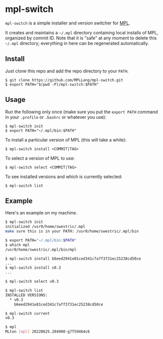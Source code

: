 # mpl-switch
`mpl-switch` is a simple installer and version switcher for
[MPL](https://github.com/MPLLang/mpl).

It creates and maintains a `~/.mpl` directory containing local installs
of MPL, organized by commit ID. Note that it is "safe" at any moment to
delete this `~/.mpl` directory; everything in here can be regenerated
automatically.

## Install

Just clone this repo and add the repo directory to your `PATH`.
```
$ git clone https://github.com/MPLLang/mpl-switch.git
$ export PATH="$(pwd -P)/mpl-switch:$PATH"
```

## Usage

Run the following only once (make sure you put the `export PATH` command
in your `.profile` or `.bashrc` or whatever you use):
```
$ mpl-switch init
$ export PATH="~/.mpl/bin:$PATH"
```

To install a particular version of MPL (this will take a while):
```
$ mpl-switch install <COMMIT|TAG>
```

To select a version of MPL to use:
```
$ mpl-switch select <COMMIT|TAG>
```

To see installed versions and which is currently selected:
```
$ mpl-switch list
```

## Example

Here's an example on my machine.
```bash
$ mpl-switch init
initialized /usr0/home/swestric/.mpl
make sure this is in your PATH: /usr0/home/swestric/.mpl/bin

$ export PATH="~/.mpl/bin:$PATH"
$ which mpl
/usr0/home/swestric/.mpl/bin/mpl

$ mpl-switch install b6eed2941e81ced341c7aff3731ec25238cd50ce
...
$ mpl-switch install v0.3
...

$ mpl-switch select v0.3

$ mpl-switch list
INSTALLED VERSIONS:
  * v0.3
    b6eed2941e81ced341c7aff3731ec25238cd50ce

$ mpl-switch current
v0.3

$ mpl
MLton [mpl] 20220625.204900-g7f59464c6
```

